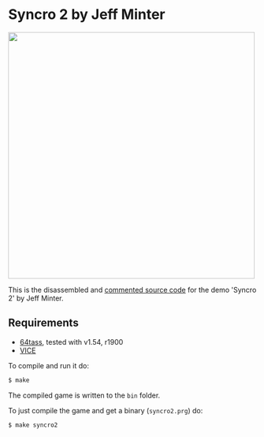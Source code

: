 # Syncro 2 by Jeff Minter

<img src="https://user-images.githubusercontent.com/58846/112764108-15cb2780-8fff-11eb-879b-972f15f37d99.png" width=500>


This is the disassembled and [commented source code] for the demo 'Syncro 2' by Jeff Minter. 

## Requirements

* [64tass][64tass], tested with v1.54, r1900
* [VICE][vice]

[64tass]: http://tass64.sourceforge.net/
[vice]: http://vice-emu.sourceforge.net/
[commented source code]:https://github.com/mwenge/iridisalpha/blob/master/syncro2/src/syncro2.asm
To compile and run it do:

```sh
$ make
```
The compiled game is written to the `bin` folder. 

To just compile the game and get a binary (`syncro2.prg`) do:

```sh
$ make syncro2
```

